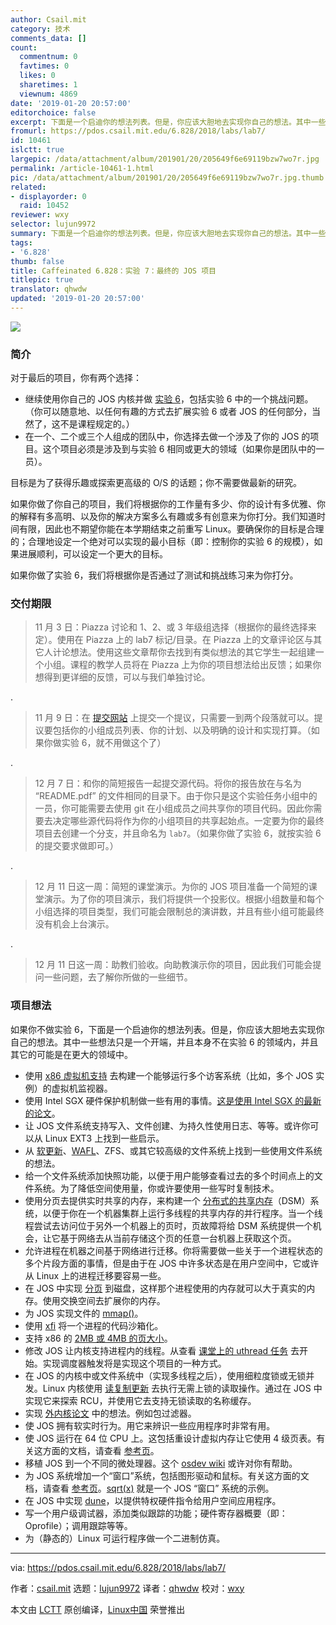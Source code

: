 ```yaml
---
author: Csail.mit
category: 技术
comments_data: []
count:
  commentnum: 0
  favtimes: 0
  likes: 0
  sharetimes: 1
  viewnum: 4869
date: '2019-01-20 20:57:00'
editorchoice: false
excerpt: 下面是一个启迪你的想法列表。但是，你应该大胆地去实现你自己的想法。其中一些想法只是一个开端，并且本身不在实验 6 的领域内，并且其它的可能是在更大的领域中。
fromurl: https://pdos.csail.mit.edu/6.828/2018/labs/lab7/
id: 10461
islctt: true
largepic: /data/attachment/album/201901/20/205649f6e69119bzw7wo7r.jpg
permalink: /article-10461-1.html
pic: /data/attachment/album/201901/20/205649f6e69119bzw7wo7r.jpg.thumb.jpg
related:
- displayorder: 0
  raid: 10452
reviewer: wxy
selector: lujun9972
summary: 下面是一个启迪你的想法列表。但是，你应该大胆地去实现你自己的想法。其中一些想法只是一个开端，并且本身不在实验 6 的领域内，并且其它的可能是在更大的领域中。
tags:
- '6.828'
thumb: false
title: Caffeinated 6.828：实验 7：最终的 JOS 项目
titlepic: true
translator: qhwdw
updated: '2019-01-20 20:57:00'
---
```


![](/data/attachment/album/201901/20/205649f6e69119bzw7wo7r.jpg)


### 简介


对于最后的项目，你有两个选择：


* 继续使用你自己的 JOS 内核并做 [实验 6](https://pdos.csail.mit.edu/6.828/2018/labs/lab6/index.html)，包括实验 6 中的一个挑战问题。（你可以随意地、以任何有趣的方式去扩展实验 6 或者 JOS 的任何部分，当然了，这不是课程规定的。）
* 在一个、二个或三个人组成的团队中，你选择去做一个涉及了你的 JOS 的项目。这个项目必须是涉及到与实验 6 相同或更大的领域（如果你是团队中的一员）。


目标是为了获得乐趣或探索更高级的 O/S 的话题；你不需要做最新的研究。


如果你做了你自己的项目，我们将根据你的工作量有多少、你的设计有多优雅、你的解释有多高明、以及你的解决方案多么有趣或多有创意来为你打分。我们知道时间有限，因此也不期望你能在本学期结束之前重写 Linux。要确保你的目标是合理的；合理地设定一个绝对可以实现的最小目标（即：控制你的实验 6 的规模），如果进展顺利，可以设定一个更大的目标。


如果你做了实验 6，我们将根据你是否通过了测试和挑战练习来为你打分。


### 交付期限



> 
> 11 月 3 日：Piazza 讨论和 1、2、或 3 年级组选择（根据你的最终选择来定）。使用在 Piazza 上的 lab7 标记/目录。在 Piazza 上的文章评论区与其它人计论想法。使用这些文章帮你去找到有类似想法的其它学生一起组建一个小组。课程的教学人员将在 Piazza 上为你的项目想法给出反馈；如果你想得到更详细的反馈，可以与我们单独讨论。
> 
> 
> 


.



> 
> 11 月 9 日：在 [提交网站](https://6828.scripts.mit.edu/2018/handin.py/) 上提交一个提议，只需要一到两个段落就可以。提议要包括你的小组成员列表、你的计划、以及明确的设计和实现打算。（如果你做实验 6，就不用做这个了）
> 
> 
> 


.



> 
> 12 月 7 日：和你的简短报告一起提交源代码。将你的报告放在与名为 “README.pdf” 的文件相同的目录下。由于你只是这个实验任务小组中的一员，你可能需要去使用 git 在小组成员之间共享你的项目代码。因此你需要去决定哪些源代码将作为你的小组项目的共享起始点。一定要为你的最终项目去创建一个分支，并且命名为 `lab7`。（如果你做了实验 6，就按实验 6 的提交要求做即可。）
> 
> 
> 


.



> 
> 12 月 11 日这一周：简短的课堂演示。为你的 JOS 项目准备一个简短的课堂演示。为了你的项目演示，我们将提供一个投影仪。根据小组数量和每个小组选择的项目类型，我们可能会限制总的演讲数，并且有些小组可能最终没有机会上台演示。
> 
> 
> 


.



> 
> 12 月 11 日这一周：助教们验收。向助教演示你的项目，因此我们可能会提问一些问题，去了解你所做的一些细节。
> 
> 
> 


### 项目想法


如果你不做实验 6，下面是一个启迪你的想法列表。但是，你应该大胆地去实现你自己的想法。其中一些想法只是一个开端，并且本身不在实验 6 的领域内，并且其它的可能是在更大的领域中。


* 使用 [x86 虚拟机支持](http://www.intel.com/technology/itj/2006/v10i3/1-hardware/3-software.htm) 去构建一个能够运行多个访客系统（比如，多个 JOS 实例）的虚拟机监视器。
* 使用 Intel SGX 硬件保护机制做一些有用的事情。[这是使用 Intel SGX 的最新的论文](https://www.usenix.org/system/files/conference/osdi14/osdi14-paper-baumann.pdf)。
* 让 JOS 文件系统支持写入、文件创建、为持久性使用日志、等等。或许你可以从 Linux EXT3 上找到一些启示。
* 从 [软更新](http://www.ece.cmu.edu/%7Eganger/papers/osdi94.pdf)、[WAFL](https://ng.gnunet.org/sites/default/files/10.1.1.40.3691.pdf)、ZFS、或其它较高级的文件系统上找到一些使用文件系统的想法。
* 给一个文件系统添加快照功能，以便于用户能够查看过去的多个时间点上的文件系统。为了降低空间使用量，你或许要使用一些写时复制技术。
* 使用分页去提供实时共享的内存，来构建一个 [分布式的共享内存](http://www.cdf.toronto.edu/%7Ecsc469h/fall/handouts/nitzberg91.pdf)（DSM）系统，以便于你在一个机器集群上运行多线程的共享内存的并行程序。当一个线程尝试去访问位于另外一个机器上的页时，页故障将给 DSM 系统提供一个机会，让它基于网络去从当前存储这个页的任意一台机器上获取这个页。
* 允许进程在机器之间基于网络进行迁移。你将需要做一些关于一个进程状态的多个片段方面的事情，但是由于在 JOS 中许多状态是在用户空间中，它或许从 Linux 上的进程迁移要容易一些。
* 在 JOS 中实现 [分页](http://en.wikipedia.org/wiki/Paging) 到磁盘，这样那个进程使用的内存就可以大于真实的内存。使用交换空间去扩展你的内存。
* 为 JOS 实现文件的 [mmap()](http://en.wikipedia.org/wiki/Mmap)。
* 使用 [xfi](http://static.usenix.org/event/osdi06/tech/erlingsson.html) 将一个进程的代码沙箱化。
* 支持 x86 的 [2MB 或 4MB 的页大小](http://en.wikipedia.org/wiki/Page_(computer_memory))。
* 修改 JOS 让内核支持进程内的线程。从查看 [课堂上的 uthread 任务](http://pdos.csail.mit.edu/6.828/2018/homework/xv6-uthread.html) 去开始。实现调度器触发将是实现这个项目的一种方式。
* 在 JOS 的内核中或文件系统中（实现多线程之后），使用细粒度锁或无锁并发。Linux 内核使用 [读复制更新](http://en.wikipedia.org/wiki/Read-copy-update) 去执行无需上锁的读取操作。通过在 JOS 中实现它来探索 RCU，并使用它去支持无锁读取的名称缓存。
* 实现 [外内核论文](http://pdos.csail.mit.edu/6.828/2018/readings/engler95exokernel.pdf) 中的想法。例如包过滤器。
* 使 JOS 拥有软实时行为。用它来辨识一些应用程序时非常有用。
* 使 JOS 运行在 64 位 CPU 上。这包括重设计虚拟内存让它使用 4 级页表。有关这方面的文档，请查看 [参考页](http://pdos.csail.mit.edu/6.828/2018/reference.html)。
* 移植 JOS 到一个不同的微处理器。这个 [osdev wiki](http://wiki.osdev.org/Main_Page) 或许对你有帮助。
* 为 JOS 系统增加一个“窗口”系统，包括图形驱动和鼠标。有关这方面的文档，请查看 [参考页](http://pdos.csail.mit.edu/6.828/2018/reference.html)。[sqrt(x)](http://web.mit.edu/amdragon/www/pubs/sqrtx-6.828.html) 就是一个 JOS “窗口” 系统的示例。
* 在 JOS 中实现 [dune](https://www.usenix.org/system/files/conference/osdi12/osdi12-final-117.pdf)，以提供特权硬件指令给用户空间应用程序。
* 写一个用户级调试器，添加类似跟踪的功能；硬件寄存器概要（即：Oprofile）；调用跟踪等等。
* 为（静态的）Linux 可运行程序做一个二进制仿真。




---


via: <https://pdos.csail.mit.edu/6.828/2018/labs/lab7/>


作者：[csail.mit](https://pdos.csail.mit.edu) 选题：[lujun9972](https://github.com/lujun9972) 译者：[qhwdw](https://github.com/qhwdw) 校对：[wxy](https://github.com/wxy)


本文由 [LCTT](https://github.com/LCTT/TranslateProject) 原创编译，[Linux中国](https://linux.cn/) 荣誉推出